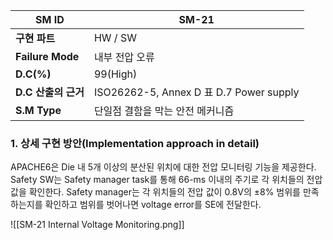 
| **SM ID**          | SM-21                                  |
| ------------------ | -------------------------------------- |
| **구현 파트**          | HW / SW                                |
| **Failure Mode**   | 내부 전압 오류                               |
| **D.C(%)**         | 99(High)                               |
| **D.C** **산출의 근거** | ISO26262-5, Annex D 표 D.7 Power supply |
| **S.M Type**       | 단일점 결함을 막는 안전 메커니즘                     |
### 1. 상세 구현 방안(Implementation approach in detail)
APACHE6은 Die 내 5개 이상의 분산된 위치에 대한 전압 모니터링 기능을 제공한다. Safety SW는 Safety manager task를 통해 66-ms 이내의 주기로 각 위치들의 전압 값을 확인한다. Safety manager는 각 위치들의 전압 값이 0.8V의 ±8% 범위를 만족하는지를 확인하고 범위를 벗어나면 voltage error를 SE에 전달한다.

![[SM-21 Internal Voltage Monitoring.png]]